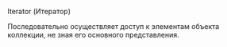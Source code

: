 Iterator (Итератор)

Последовательно осуществляет доступ к элементам объекта коллекции, не зная его основного представления.
